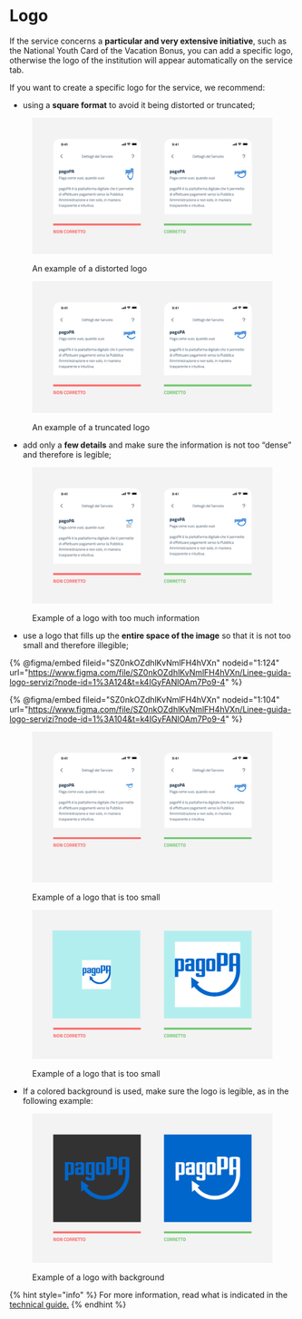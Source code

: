 # Logo

If the service concerns a **particular and very extensive initiative**, such as the National Youth Card of the Vacation Bonus, you can add a specific logo, otherwise the logo of the institution will appear automatically on the service tab.

If you want to create a specific logo for the service, we recommend:

* using a **square format** to avoid it being distorted or truncated;

<figure><img src="../../.gitbook/assets/logo stretchato.png" alt=""><figcaption><p>An example of a distorted logo</p></figcaption></figure>

<figure><img src="../../.gitbook/assets/logo quadrato.png" alt=""><figcaption><p>An example of a truncated logo</p></figcaption></figure>

* add only a **few details** and make sure the information is not too “dense” and therefore is legible;

<figure><img src="../../.gitbook/assets/poco testo, troppe informazioni.png" alt=""><figcaption><p>Example of a logo with too much information</p></figcaption></figure>

* use a logo that fills up the **entire space of the image** so that it is not too small and therefore illegible;

{% @figma/embed fileid="SZ0nkOZdhlKvNmlFH4hVXn" nodeid="1:124" url="https://www.figma.com/file/SZ0nkOZdhlKvNmlFH4hVXn/Linee-guida-logo-servizi?node-id=1%3A124&t=k4IGyFANlOAm7Po9-4" %}

{% @figma/embed fileid="SZ0nkOZdhlKvNmlFH4hVXn" nodeid="1:104" url="https://www.figma.com/file/SZ0nkOZdhlKvNmlFH4hVXn/Linee-guida-logo-servizi?node-id=1%3A104&t=k4IGyFANlOAm7Po9-4" %}

<figure><img src="../../.gitbook/assets/logo troppo piccolo.png" alt=""><figcaption><p>Example of a logo that is too small</p></figcaption></figure>

<figure><img src="../../.gitbook/assets/Spazio attorno al logo corretto.png" alt=""><figcaption><p>Example of a logo that is too small</p></figcaption></figure>

* If a colored background is used, make sure the logo is legible, as in the following example:

<figure><img src="../../.gitbook/assets/logo su fondo bianco (1).png" alt=""><figcaption><p>Example of a logo with background</p></figcaption></figure>

{% hint style="info" %}
For more information, read what is indicated in the [technical guide.](http://127.0.0.1:5000/s/coSKRte21UjDBRWKLtEs/funzionalita/creare-un-servizio/dati-obbligatori)
{% endhint %}
